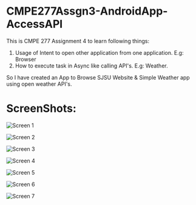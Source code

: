 CMPE277Assgn3-AndroidApp-AccessAPI
==================================

This is CMPE 277 Assignment 4 to learn following things:  

1. Usage of Intent to open other application from one application. E.g: Browser 
2. How to execute task in Async like calling API's. E.g: Weather.   

So  I have created an App to Browse SJSU Website &amp; Simple Weather app using open weather API's.

ScreenShots:
==============

![Screen 1 ](Images/screenshot1s.png)

![Screen 2 ](Images/screenshot2s.png)

![Screen 3 ](Images/screenshot3s.png)

![Screen 4 ](Images/screenshot4s.png)

![Screen 5 ](Images/screenshot5s.png)

![Screen 6 ](Images/screenshot6s.png)

![Screen 7 ](Images/screenshot7s.png)


